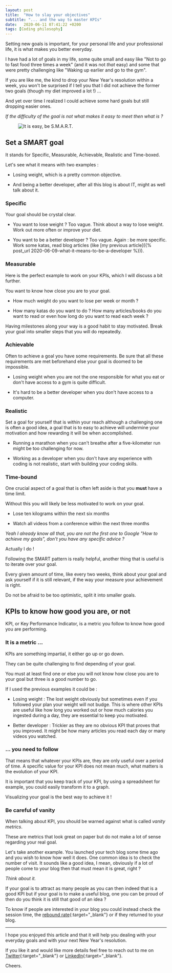 ```yaml
---
layout: post
title:  "How to slay your objectives"
subtitle: "... and the way to master KPIs"
date:   2020-06-11 07:41:22 +0200
tags: [Coding philosophy]
---
```


Setting new goals is important, for your personal life and your professional life, it is what makes you better everyday.

I have had a lot of goals in my life, some quite small and easy like "Not to go to fast food three times a week" (and it was not _that_ easy) and some that were pretty  challenging like "Waking up earlier and go to the gym". 

If you are like me, the kind to drop your New Year's resolution within a week, you won't be surprised if I tell you that I did not achieve the former two goals (though my diet improved a lot !) …

And yet over time I realized I could achieve some hard goals but still dropping easier ones.

_If the difficulty of the goal is not what makes it easy to meet then what is ?_

<p>
    <figure>
        <img src="{{site.url}}/assets/img/smart.jpg" alt="It is easy, be S.M.A.R.T."/>
    </figure>
</p>

## Set a SMART goal

It stands for Specific, Measurable, Achievable, Realistic and Time-boxed.

Let's see what it means with two examples : 

- Losing weight, which is a pretty common objective.

- And being a better developer, after all this blog is about IT, might as well talk about it.

### Specific

Your goal should be crystal clear.

- You want to lose weight ? Too vague. Think about a way to lose weight. Work out more often or improve your diet.

- You want to be a better developer ? Too vague. Again : be more specific. Work some katas, read blog articles (like [my previous article]({%  post_url  2020-06-09-what-it-means-to-be-a-developer %})).

### Measurable

Here is the perfect example to work on your KPIs, which I will discuss a bit further.

You want to know how close you are to your goal.

- How much weight do you want to lose per week or month ?

- How many katas do you want to do ? How many articles/books do you want to read or even how long do you want to read each week ?

Having milestones along your way is a good habit to stay motivated. Break your goal into smaller steps that you will do repeatedly.

### Achievable

Often to achieve a goal you have some requirements. Be sure that all these requirements are met beforehand else your goal is doomed to be impossible.

- Losing weight when you are not the one responsible for what you eat or don't have access to a gym is quite difficult.

- It's hard to be a better developer when you don't have access to a computer.

### Realistic

Set a goal for yourself that is within your reach although a challenging one is often a good idea, a goal that is to easy to achieve will undermine your motivation and how rewarding it will be when accomplished.

- Running a marathon when you can't breathe after a five-kilometer run might be too challenging for now.

- Working as a developer when you don't have any experience with coding is not realistic, start with building your coding skills.

### Time-bound

One crucial aspect of a goal that is often left aside is that you __must__ have a time limit.

Without this you will likely be less motivated to work on your goal.

- Lose ten kilograms within the next six months

- Watch all videos from a conference within the next three months

_Yeah I already know all that, you are not the first one to Google "How to achieve my goals", don't you have any specific advice ?_

Actually I do !

Following the SMART pattern is really helpful, another thing that is useful is to iterate over your goal. 

Every given amount of time, like every two weeks, think about your goal and ask yourself if it is still relevant, if the way your measure your achievement is right. 

Do not be afraid to be too optimistic, split it into smaller goals.

## KPIs to know how good you are, or not

KPI, or Key Performance Indicator, is a metric you follow to know how good you are performing.

### It is a metric …

KPIs are something impartial, it either go up or go down. 

They can be quite challenging to find depending of your goal.

You must at least find one or else you will not know how close you are to your goal but three is a good number to go.

If I used the previous examples it could be :

- Losing weight : The lost weight obviously but sometimes even if you followed your plan your weight will not budge. This is where other KPIs are useful like how long you worked out or how much calories you ingested during a day, they are essential to keep you motivated.

- Better developer : Trickier as they are no obvious KPI that proves that you improved. It might be how many articles you read each day or many videos you watched.

### … you need to follow

That means that whatever your KPIs are, they are only useful over a period of time. A specific value for your KPI does not mean much, what matters is the evolution of your KPI.

It is important that you keep track of your KPI, by using a spreadsheet for example, you could easily transform it to a graph.

Visualizing your goal is the best way to achieve it !

### Be careful of vanity

When talking about KPI, you should be warned against what is called _vanity metrics_.

These are metrics that look great on paper but do not make a lot of sense regarding your real goal.

Let's take another example. You launched your tech blog some time ago and you wish to know how well it does. One common idea is to check the number of visit. It sounds like a good idea, I mean, obviously if a lot of people come to your blog then that must mean it is great, right ?

_Think about it._

If your goal is to attract as many people as you can then indeed that is a good KPI but if your goal is to make a useful blog, one you can be proud of then do you think it is still that good of an idea ?

To know if people are interested in your blog you could instead check the session time, the [rebound rate](https://en.wikipedia.org/wiki/Bounce_rate){:target="_blank"} or if they returned to your blog.

---

I hope you enjoyed this article and that it will help you dealing with your everyday goals and with your next New Year's resolution.

If you like it and would like more details feel free to reach out to me on [Twitter](https://twitter.com/YoanSmit){:target="_blank"} or [LinkedIn](https://www.linkedin.com/in/yoan-smit/){:target="_blank"}.

Cheers.
